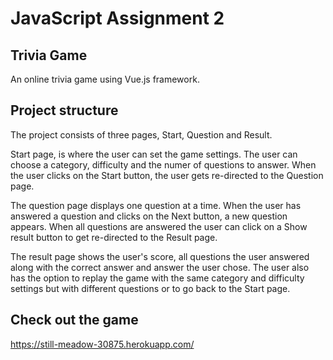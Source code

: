 # JavaScript Assignment 2 

## Trivia Game
An online trivia game using Vue.js framework. 

## Project structure
The project consists of three pages, Start, Question and Result. 

Start page, is where the user can set the game settings. The user can choose a category, difficulty and the numer of questions to answer. When the user clicks on the Start button, the user gets re-directed to the Question page.

The question page displays one question at a time. When the user has answered a question and clicks on the Next button, a new question appears. When all questions are answered the user can click on a Show result button to get re-directed to the Result page.

The result page shows the user's score, all questions the user answered along with the correct answer and answer the user chose. The user also has the option to replay the game with the same category and difficulty settings but with different questions or to go back to the Start page.

## Check out the game 
https://still-meadow-30875.herokuapp.com/
